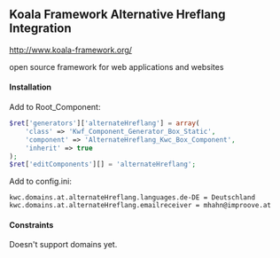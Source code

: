 
## Koala Framework Alternative Hreflang Integration

http://www.koala-framework.org/

open source framework for web applications and websites

#### Installation
Add to Root_Component:
```php
$ret['generators']['alternateHreflang'] = array(
    'class' => 'Kwf_Component_Generator_Box_Static',
    'component' => 'AlternateHreflang_Kwc_Box_Component',
    'inherit' => true
);
$ret['editComponents'][] = 'alternateHreflang';
```
Add to config.ini:
```
kwc.domains.at.alternateHreflang.languages.de-DE = Deutschland
kwc.domains.at.alternateHreflang.emailreceiver = mhahn@improove.at
```

#### Constraints
Doesn't support domains yet.